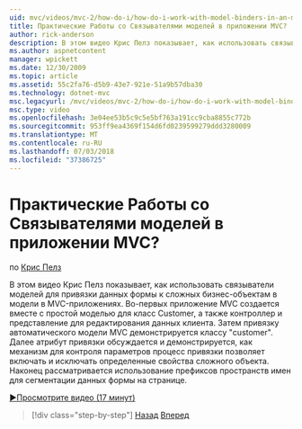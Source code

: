 ```yaml
---
uid: mvc/videos/mvc-2/how-do-i/how-do-i-work-with-model-binders-in-an-mvc-application
title: Практические Работы со Связывателями моделей в приложении MVC? | Документы Майкрософт
author: rick-anderson
description: В этом видео Крис Пелз показывает, как использовать связыватели моделей для привязки данных формы к сложных бизнес-объектам в модели в MVC-приложениях. Во-первых, applicat MVC...
ms.author: aspnetcontent
manager: wpickett
ms.date: 12/30/2009
ms.topic: article
ms.assetid: 55c2fa76-d5b9-43e7-921e-51a9b57dba30
ms.technology: dotnet-mvc
msc.legacyurl: /mvc/videos/mvc-2/how-do-i/how-do-i-work-with-model-binders-in-an-mvc-application
msc.type: video
ms.openlocfilehash: 3e04ee53b5c9c5e5bf763a191cc9cba8855c772b
ms.sourcegitcommit: 953ff9ea4369f154d6fd0239599279ddd3280009
ms.translationtype: MT
ms.contentlocale: ru-RU
ms.lasthandoff: 07/03/2018
ms.locfileid: "37386725"
---
```

<a name="how-do-i-work-with-model-binders-in-an-mvc-application"></a>Практические Работы со Связывателями моделей в приложении MVC?
====================
по [Крис Пелз](https://twitter.com/chrispels)

В этом видео Крис Пелз показывает, как использовать связыватели моделей для привязки данных формы к сложных бизнес-объектам в модели в MVC-приложениях. Во-первых приложение MVC создается вместе с простой моделью для класс Customer, а также контроллер и представление для редактирования данных клиента. Затем привязку автоматического модели MVC демонстрируется классу "customer". Далее атрибут привязки обсуждается и демонстрируется, как механизм для контроля параметров процесс привязки позволяет включать и исключать определенные свойства сложного объекта. Наконец рассматривается использование префиксов пространств имен для сегментации данных формы на странице.

[&#9654;Просмотрите видео (17 минут)](https://channel9.msdn.com/Blogs/ASP-NET-Site-Videos/how-do-i-work-with-model-binders-in-an-mvc-application)

> [!div class="step-by-step"]
> [Назад](how-do-i-create-a-custom-html-helper-for-an-mvc-application.md)
> [Вперед](how-do-i-use-httpverbs-attributes-in-an-mvc-application.md)
